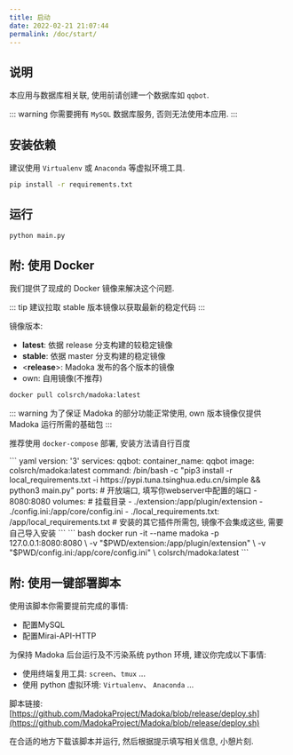```yaml
---
title: 启动
date: 2022-02-21 21:07:44
permalink: /doc/start/
---
```


## 说明

本应用与数据库相关联, 使用前请创建一个数据库如 `qqbot`.

::: warning
你需要拥有 `MySQL` 数据库服务, 否则无法使用本应用.
:::

## 安装依赖

建议使用 `Virtualenv` 或 `Anaconda` 等虚拟环境工具.

``` bash
pip install -r requirements.txt
```

## 运行

``` bash
python main.py
```

## 附: 使用 Docker

我们提供了现成的 Docker 镜像来解决这个问题.

::: tip
建议拉取 stable 版本镜像以获取最新的稳定代码
:::

镜像版本:
- **latest**: 依据 release 分支构建的较稳定镜像
- **stable**: 依据 master 分支构建的稳定镜像
- \<**release**\>: Madoka 发布的各个版本的镜像
- own: 自用镜像(不推荐)

``` bash
docker pull colsrch/madoka:latest
```

::: warning
为了保证 Madoka 的部分功能正常使用, own 版本镜像仅提供 Madoka 运行所需的基础包
:::

推荐使用 `docker-compose` 部署, 安装方法请自行百度

<code-group>
  <code-block title="docker-compose.yml" active>
  ``` yaml
  version: '3'
  services:
    qqbot:
      container_name: qqbot
      image: colsrch/madoka:latest
      command: /bin/bash -c "pip3 install -r local_requirements.txt -i https://pypi.tuna.tsinghua.edu.cn/simple && python3 main.py"
      ports:  # 开放端口, 填写你webserver中配置的端口
        - 8080:8080
      volumes: # 挂载目录
        - ./extension:/app/plugin/extension
        - ./config.ini:/app/core/config.ini
        - ./local_requirements.txt: /app/local_requirements.txt  # 安装的其它插件所需包, 镜像不会集成这些, 需要自己导入安装
  ```
  </code-block>

  <code-block title="docker">
  ``` bash
  docker run -it --name madoka -p 127.0.0.1:8080:8080 \
  -v "$PWD/extension:/app/plugin/extension" \
  -v "$PWD/config.ini:/app/core/config.ini" \
  colsrch/madoka:latest
  ```
  </code-block>
</code-group>

## 附: 使用一键部署脚本

使用该脚本你需要提前完成的事情:
- 配置MySQL
- 配置Mirai-API-HTTP

为保持 Madoka 后台运行及不污染系统 python 环境, 建议你完成以下事情:
- 使用终端复用工具: `screen`、`tmux` ...
- 使用 python 虚拟环境: `Virtualenv`、 `Anaconda` ...

脚本链接: [https://github.com/MadokaProject/Madoka/blob/release/deploy.sh](https://github.com/MadokaProject/Madoka/blob/release/deploy.sh)

在合适的地方下载该脚本并运行, 然后根据提示填写相关信息, 小憩片刻.
